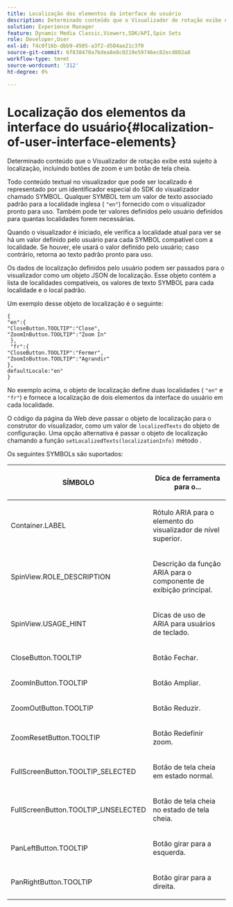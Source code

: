```yaml
---
title: Localização dos elementos da interface do usuário
description: Determinado conteúdo que o Visualizador de rotação exibe está sujeito à localização, incluindo botões de zoom e um botão de tela cheia.
solution: Experience Manager
feature: Dynamic Media Classic,Viewers,SDK/API,Spin Sets
role: Developer,User
exl-id: f4c0f16b-dbb9-4505-a3f2-d504ae21c3f0
source-git-commit: 6f838470a7bdea8e8c0219e59746ec82ecd802a8
workflow-type: tm+mt
source-wordcount: '312'
ht-degree: 0%

---
```


# Localização dos elementos da interface do usuário{#localization-of-user-interface-elements}

Determinado conteúdo que o Visualizador de rotação exibe está sujeito à localização, incluindo botões de zoom e um botão de tela cheia.

Todo conteúdo textual no visualizador que pode ser localizado é representado por um identificador especial do SDK do visualizador chamado SYMBOL. Qualquer SYMBOL tem um valor de texto associado padrão para a localidade inglesa ( `"en"`) fornecido com o visualizador pronto para uso. Também pode ter valores definidos pelo usuário definidos para quantas localidades forem necessárias.

Quando o visualizador é iniciado, ele verifica a localidade atual para ver se há um valor definido pelo usuário para cada SYMBOL compatível com a localidade. Se houver, ele usará o valor definido pelo usuário; caso contrário, retorna ao texto padrão pronto para uso.

Os dados de localização definidos pelo usuário podem ser passados para o visualizador como um objeto JSON de localização. Esse objeto contém a lista de localidades compatíveis, os valores de texto SYMBOL para cada localidade e o local padrão.

Um exemplo desse objeto de localização é o seguinte:

```
{ 
"en":{ 
"CloseButton.TOOLTIP":"Close", 
"ZoomInButton.TOOLTIP":"Zoom In" 
 }, 
 "fr":{ 
"CloseButton.TOOLTIP":"Fermer", 
"ZoomInButton.TOOLTIP":"Agrandir" 
}, 
defaultLocale:"en" 
}
```

No exemplo acima, o objeto de localização define duas localidades ( `"en"` e `"fr"`) e fornece a localização de dois elementos da interface do usuário em cada localidade.

O código da página da Web deve passar o objeto de localização para o construtor do visualizador, como um valor de `localizedTexts` do objeto de configuração. Uma opção alternativa é passar o objeto de localização chamando a função `setLocalizedTexts(localizationInfo)` método .

Os seguintes SYMBOLs são suportados:

<table id="table_58C40353B7244335872350C98DF2CFB3"> 
 <thead> 
  <tr> 
   <th colname="col1" class="entry"> <p>SÍMBOLO </p> </th> 
   <th colname="col2" class="entry"> <p>Dica de ferramenta para o... </p> </th> 
  </tr> 
 </thead>
 <tbody> 
  <tr> 
   <td colname="col1"> <p> <span class="codeph"> Container.LABEL </span> </p> </td> 
   <td colname="col2"> <p>Rótulo ARIA para o elemento do visualizador de nível superior. </p> </td> 
  </tr> 
  <tr> 
   <td colname="col1"> <p> <span class="codeph"> SpinView.ROLE_DESCRIPTION </span> </p> </td> 
   <td colname="col2"> <p>Descrição da função ARIA para o componente de exibição principal. </p> </td> 
  </tr> 
  <tr> 
   <td colname="col1"> <p> <span class="codeph"> SpinView.USAGE_HINT </span> </p> </td> 
   <td colname="col2"> <p>Dicas de uso de ARIA para usuários de teclado. </p> </td> 
  </tr> 
  <tr> 
   <td colname="col1"> <p> <span class="codeph"> CloseButton.TOOLTIP </span> </p> </td> 
   <td colname="col2"> <p>Botão Fechar. </p> </td> 
  </tr> 
  <tr> 
   <td colname="col1"> <p> <span class="codeph"> ZoomInButton.TOOLTIP </span> </p> </td> 
   <td colname="col2"> <p>Botão Ampliar. </p> </td> 
  </tr> 
  <tr> 
   <td colname="col1"> <p> <span class="codeph"> ZoomOutButton.TOOLTIP </span> </p> </td> 
   <td colname="col2"> <p>Botão Reduzir. </p> </td> 
  </tr> 
  <tr> 
   <td colname="col1"> <p> <span class="codeph"> ZoomResetButton.TOOLTIP </span> </p> </td> 
   <td colname="col2"> <p>Botão Redefinir zoom. </p> </td> 
  </tr> 
  <tr> 
   <td colname="col1"> <p> <span class="codeph"> FullScreenButton.TOOLTIP_SELECTED </span> </p> </td> 
   <td colname="col2"> <p>Botão de tela cheia em estado normal. </p> </td> 
  </tr> 
  <tr> 
   <td colname="col1"> <p> <span class="codeph"> FullScreenButton.TOOLTIP_UNSELECTED </span> </p> </td> 
   <td colname="col2"> <p>Botão de tela cheia no estado de tela cheia. </p> </td> 
  </tr> 
  <tr> 
   <td colname="col1"> <p> <span class="codeph"> PanLeftButton.TOOLTIP </span> </p> </td> 
   <td colname="col2"> <p>Botão girar para a esquerda. </p> </td> 
  </tr> 
  <tr> 
   <td colname="col1"> <p> <span class="codeph"> PanRightButton.TOOLTIP </span> </p> </td> 
   <td colname="col2"> <p>Botão girar para a direita. </p> </td> 
  </tr> 
 </tbody> 
</table>
